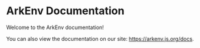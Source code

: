 # ArkEnv Documentation

Welcome to the ArkEnv documentation!

You can also view the documentation on our site: https://arkenv.js.org/docs.
